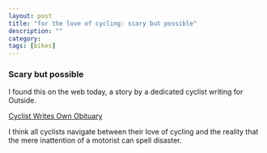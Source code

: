 ```yaml
---
layout: post
title: "for the love of cycling: scary but possible"
description: ""
category: 
tags: [bikes]
---
```



### Scary but possible

I found this on the web today, a story by a dedicated cyclist writing
for Outside.

[Cyclist Writes Own Obituary](https://www.outsideonline.com/2193266/my-own-bike-obituary)

I think all cyclists navigate between their love of cycling and the
reality that the mere inattention of a motorist can spell disaster.
